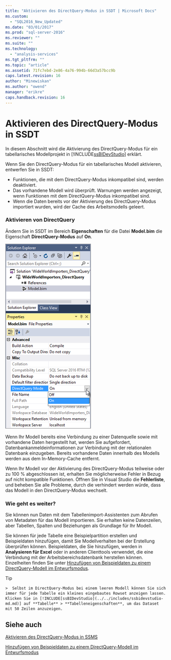 ```yaml
---
title: "Aktivieren des DirectQuery-Modus in SSDT | Microsoft Docs"
ms.custom: 
  - "SQL2016_New_Updated"
ms.date: "03/01/2017"
ms.prod: "sql-server-2016"
ms.reviewer: ""
ms.suite: ""
ms.technology: 
  - "analysis-services"
ms.tgt_pltfrm: ""
ms.topic: "article"
ms.assetid: 71fc7ebd-2e86-4a76-994b-66d3a57bcc9b
caps.latest.revision: 16
author: "Minewiskan"
ms.author: "owend"
manager: "erikre"
caps.handback.revision: 16
---
```

# Aktivieren des DirectQuery-Modus in SSDT
In diesem Abschnitt wird die Aktivierung des DirectQuery-Modus für ein tabellarisches Modellprojekt in [!INCLUDE[ssBIDevStudio](../../includes/ssbidevstudio-md.md)] erklärt.  
  
Wenn Sie den DirectQuery-Modus für ein tabellarisches Modell aktivieren, entwerfen Sie in SSDT:
-   Funktionen, die mit dem DirectQuery-Modus inkompatibel sind, werden deaktiviert.  
-   Das vorhandene Modell wird überprüft. Warnungen werden angezeigt, wenn Funktionen mit dem DirectQuery-Modus inkompatibel sind.  
-   Wenn die Daten bereits vor der Aktivierung des DirectQuery-Modus importiert wurden, wird der Cache des Arbeitsmodells geleert.  
  
### Aktivieren von DirectQuery  
  
Ändern Sie in SSDT im Bereich **Eigenschaften** für die Datei **Model.bim** die Eigenschaft **DirectQuery-Modus** auf **On**.  

![Aktivieren des DirectQuery-Modus in SSDT](../../analysis-services/tabular-models/media/enable-directquery-mode-in-ssdt.png)
  
Wenn Ihr Modell bereits eine Verbindung zu einer Datenquelle sowie mit vorhandene Daten hergestellt hat, werden Sie aufgefordert, Datenbankanmeldeinformationen zur Verbindung mit der relationalen Datenbank einzugeben. Bereits vorhandene Daten innerhalb des Modells werden aus dem In-Memory-Cache entfernt.  
  
Wenn Ihr Modell vor der Aktivierung des DirectQuery-Modus teilweise oder zu 100 % abgeschlossen ist, erhalten Sie möglicherweise Fehler in Bezug auf nicht kompatible Funktionen. Öffnen Sie in Visual Studio die **Fehlerliste**, und beheben Sie alle Probleme, durch die verhindert werden würde, dass das Modell in den DirectQuery-Modus wechselt.  


### Wie geht es weiter? 
Sie können nun Daten mit dem Tabellenimport-Assistenten zum Abrufen von Metadaten für das Modell importieren. Sie erhalten keine Datenzeilen, aber Tabellen, Spalten und Beziehungen als Grundlage für Ihr Modell. 

Sie können für jede Tabelle eine Beispielpartition erstellen und Beispieldaten hinzufügen, damit Sie Modellverhalten bei der Erstellung überprüfen können. Beispieldaten, die Sie hinzufügen, werden in **Analysieren für Excel** oder in anderen Clienttools verwendet, die eine Verbindung mit der Arbeitsbereichsdatenbank herstellen können. Einzelheiten finden Sie unter [Hinzufügen von Beispieldaten zu einem DirectQuery-Modell im Entwurfsmodus](../../analysis-services/tabular-models/add-sample-data-to-a-directquery-model-in-design-mode.md).  
  
> [!TIP]  
    >  Selbst im DirectQuery-Modus bei einem leeren Modell können Sie sich immer für jede Tabelle ein kleines eingebautes Rowset anzeigen lassen. Klicken Sie in [!INCLUDE[ssBIDevStudio](../../includes/ssbidevstudio-md.md)] auf **Tabelle** > **Tabelleneigenschaften**, um das Dataset mit 50 Zeilen anzuzeigen.  
  
  
## Siehe auch  
[Aktivieren des DirectQuery-Modus in SSMS](../../analysis-services/tabular-models/enable-directquery-mode-in-ssms.md)

[Hinzufügen von Beispieldaten zu einem DirectQuery-Modell im Entwurfsmodus](../../analysis-services/tabular-models/add-sample-data-to-a-directquery-model-in-design-mode.md)
  